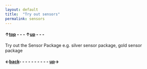 ```yaml
---
layout: default
title:  "Try out sensors"
permalink: sensors
---
```

#### &uarr;[top]( https://ubiquityrobotics.github.io/learn/) - - - &uarr;[up](ix_doing_more) - - -

Try out the Sensor Package e.g. silver sensor package, gold sensor package

#### &larr;[back](waypoints)- - - - - - - - - - [up](ix_doing_more)&rarr;

